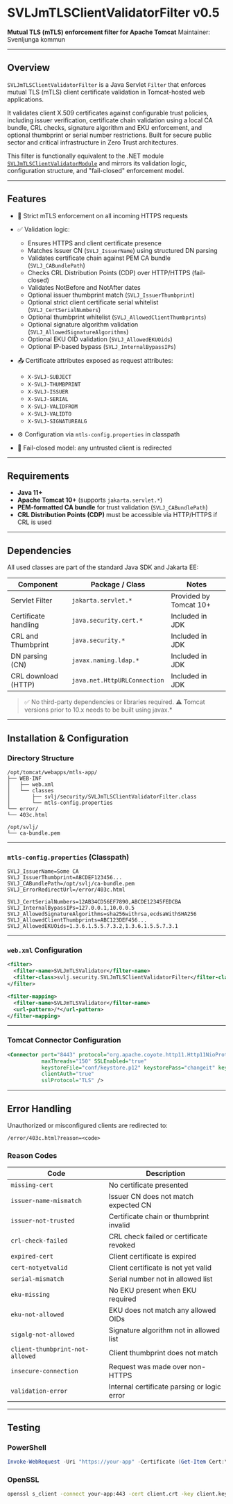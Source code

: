 # SVLJmTLSClientValidatorFilter v0.5

**Mutual TLS (mTLS) enforcement filter for Apache Tomcat**
Maintainer: Svenljunga kommun

---

## Overview

`SVLJmTLSClientValidatorFilter` is a Java Servlet `Filter` that enforces mutual TLS (mTLS) client certificate validation in Tomcat-hosted web applications.

It validates client X.509 certificates against configurable trust policies, including issuer verification, certificate chain validation using a local CA bundle, CRL checks, signature algorithm and EKU enforcement, and optional thumbprint or serial number restrictions.
Built for secure public sector and critical infrastructure in Zero Trust architectures.

This filter is functionally equivalent to the .NET module [`SVLJmTLSClientValidatorModule`](https://github.com/svenljungakommun/SVLJmTLSClientValidatorModule) and mirrors its validation logic, configuration structure, and "fail-closed" enforcement model.

---

## Features

* 🔐 Strict mTLS enforcement on all incoming HTTPS requests
* ✅ Validation logic:

  * Ensures HTTPS and client certificate presence
  * Matches Issuer CN (`SVLJ_IssuerName`) using structured DN parsing
  * Validates certificate chain against PEM CA bundle (`SVLJ_CABundlePath`)
  * Checks CRL Distribution Points (CDP) over HTTP/HTTPS (fail-closed)
  * Validates NotBefore and NotAfter dates
  * Optional issuer thumbprint match (`SVLJ_IssuerThumbprint`)
  * Optional strict client certificate serial whitelist (`SVLJ_CertSerialNumbers`)
  * Optional thumbprint whitelist (`SVLJ_AllowedClientThumbprints`)
  * Optional signature algorithm validation (`SVLJ_AllowedSignatureAlgorithms`)
  * Optional EKU OID validation (`SVLJ_AllowedEKUOids`)
  * Optional IP-based bypass (`SVLJ_InternalBypassIPs`)
* 📤 Certificate attributes exposed as request attributes:
  * `X-SVLJ-SUBJECT`
  * `X-SVLJ-THUMBPRINT`
  * `X-SVLJ-ISSUER`
  * `X-SVLJ-SERIAL`
  * `X-SVLJ-VALIDFROM`
  * `X-SVLJ-VALIDTO`
  * `X-SVLJ-SIGNATUREALG`
 
* ⚙️ Configuration via `mtls-config.properties` in classpath
* 🚫 Fail-closed model: any untrusted client is redirected

---

## Requirements

* **Java 11+**
* **Apache Tomcat 10+** (supports `jakarta.servlet.*`)
* **PEM-formatted CA bundle** for trust validation (`SVLJ_CABundlePath`)
* **CRL Distribution Points (CDP)** must be accessible via HTTP/HTTPS if CRL is used

---

## Dependencies

All used classes are part of the standard Java SDK and Jakarta EE:

| Component            | Package / Class              | Notes                  |
| -------------------- | ---------------------------- | ---------------------- |
| Servlet Filter       | `jakarta.servlet.*`          | Provided by Tomcat 10+ |
| Certificate handling | `java.security.cert.*`       | Included in JDK        |
| CRL and Thumbprint   | `java.security.*`            | Included in JDK        |
| DN parsing (CN)      | `javax.naming.ldap.*`        | Included in JDK        |
| CRL download (HTTP)  | `java.net.HttpURLConnection` | Included in JDK        |

> ✅ No third-party dependencies or libraries required.
> ⚠️ Tomcat versions prior to 10.x needs to be built using javax.*

---

## Installation & Configuration

### Directory Structure

```
/opt/tomcat/webapps/mtls-app/
├── WEB-INF
│   ├── web.xml
│   └── classes
│       ├── svlj/security/SVLJmTLSClientValidatorFilter.class
│       └── mtls-config.properties
└── error/
└── 403c.html

/opt/svlj/
└── ca-bundle.pem
```

---

### `mtls-config.properties` (Classpath)

```properties
SVLJ_IssuerName=Some CA
SVLJ_IssuerThumbprint=ABCDEF123456...
SVLJ_CABundlePath=/opt/svlj/ca-bundle.pem
SVLJ_ErrorRedirectUrl=/error/403c.html

SVLJ_CertSerialNumbers=12AB34CD56EF7890,ABCDE12345FEDCBA
SVLJ_InternalBypassIPs=127.0.0.1,10.0.0.5
SVLJ_AllowedSignatureAlgorithms=sha256withrsa,ecdsaWithSHA256
SVLJ_AllowedClientThumbprints=ABC123DEF456...
SVLJ_AllowedEKUOids=1.3.6.1.5.5.7.3.2,1.3.6.1.5.5.7.3.1
```

---

### `web.xml` Configuration

```xml
<filter>
  <filter-name>SVLJmTLSValidator</filter-name>
  <filter-class>svlj.security.SVLJmTLSClientValidatorFilter</filter-class>
</filter>

<filter-mapping>
  <filter-name>SVLJmTLSValidator</filter-name>
  <url-pattern>/*</url-pattern>
</filter-mapping>
```

---

### Tomcat Connector Configuration

```xml
<Connector port="8443" protocol="org.apache.coyote.http11.Http11NioProtocol"
           maxThreads="150" SSLEnabled="true"
           keystoreFile="conf/keystore.p12" keystorePass="changeit" keystoreType="PKCS12"
           clientAuth="true"
           sslProtocol="TLS" />
```

---

## Error Handling

Unauthorized or misconfigured clients are redirected to:

```
/error/403c.html?reason=<code>
```

### Reason Codes

| Code                            | Description                                 |
| ------------------------------- | ------------------------------------------- |
| `missing-cert`                  | No certificate presented                    |
| `issuer-name-mismatch`          | Issuer CN does not match expected CN        |
| `issuer-not-trusted`            | Certificate chain or thumbprint invalid     |
| `crl-check-failed`              | CRL check failed or certificate revoked     |
| `expired-cert`                  | Client certificate is expired               |
| `cert-notyetvalid`              | Client certificate is not yet valid         |
| `serial-mismatch`               | Serial number not in allowed list           |
| `eku-missing`                   | No EKU present when EKU required            |
| `eku-not-allowed`               | EKU does not match any allowed OIDs         |
| `sigalg-not-allowed`            | Signature algorithm not in allowed list     |
| `client-thumbprint-not-allowed` | Client thumbprint does not match            |
| `insecure-connection`           | Request was made over non-HTTPS             |
| `validation-error`              | Internal certificate parsing or logic error |

---

## Testing

### PowerShell

```powershell
Invoke-WebRequest -Uri "https://your-app" -Certificate (Get-Item Cert:\CurrentUser\My\<THUMBPRINT>)
```

### OpenSSL

```bash
openssl s_client -connect your-app:443 -cert client.crt -key client.key -CAfile ca-bundle.pem
```
